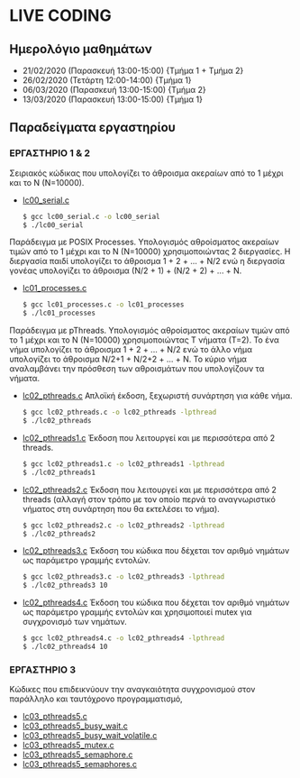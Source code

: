 # LIVE CODING

## Ημερολόγιο μαθημάτων

* 21/02/2020 (Παρασκευή 13:00-15:00) {Τμήμα 1 + Τμήμα 2}
* 26/02/2020 (Τετάρτη 12:00-14:00)   {Τμήμα 1}
* 06/03/2020 (Παρασκευή 13:00-15:00) {Τμήμα 2}
* 13/03/2020 (Παρασκευή 13:00-15:00) {Τμήμα 1}

<!-- * 13/03/2020 (Παρασκευή 13:00-15:00) {Τμήμα 1}
* 20/03/2020 (Παρασκευή 13:00-15:00) {Τμήμα 2} -->

## Παραδείγματα εργαστηρίου

### ΕΡΓΑΣΤΗΡΙΟ 1 & 2

Σειριακός κώδικας που υπολογίζει το άθροισμα ακεραίων από το 1 μέχρι και το Ν (Ν=10000).

* [lc00_serial.c](./lc00_serial.c)

    ```sh
    $ gcc lc00_serial.c -o lc00_serial
    $ ./lc00_serial

Παράδειγμα με POSIX Processes. Υπολογισμός αθροίσματος ακεραίων τιμών από το 1 μέχρι και το Ν (Ν=10000) χρησιμοποιώντας 2 διεργασίες. Η διεργασία παιδί υπολογίζει το άθροισμα 1 + 2 + ... + Ν/2 ενώ η διεργασία γονέας υπολογίζει το άθροισμα (Ν/2 + 1) + (Ν/2 + 2) + ... + Ν.

* [lc01_processes.c](./lc01_processes.c)

    ```sh
    $ gcc lc01_processes.c -o lc01_processes
    $ ./lc01_processes

Παράδειγμα με pThreads. Υπολογισμός αθροίσματος ακεραίων τιμών από το 1 μέχρι και το Ν (Ν=10000) χρησιμοποιώντας Τ νήματα (Τ=2). Το ένα νήμα υπολογίζει το άθροισμα 1 + 2 + ... + Ν/2 ενώ το άλλο νήμα υπολογίζει το άθροισμα Ν/2+1 + Ν/2+2 + ... + Ν. Το κύριο νήμα αναλαμβάνει την πρόσθεση των αθροισμάτων που υπολογίζουν τα νήματα.

* [lc02_pthreads.c](./lc02_pthreads.c) Απλοϊκή έκδοση, ξεχωριστή συνάρτηση για κάθε νήμα.

    ```sh
    $ gcc lc02_pthreads.c -o lc02_pthreads -lpthread
    $ ./lc02_pthreads

* [lc02_pthreads1.c](./lc02_pthreads1.c) Έκδοση που λειτουργεί και με περισσότερα από 2 threads.

    ```sh
    $ gcc lc02_pthreads1.c -o lc02_pthreads1 -lpthread
    $ ./lc02_pthreads1

* [lc02_pthreads2.c](./lc02_pthreads2.c) Έκδοση που λειτουργεί και με περισσότερα από 2 threads (αλλαγή στον τρόπο με τον οποίο περνά το αναγνωριστικό νήματος στη συνάρτηση που θα εκτελέσει το νήμα).

    ```sh
    $ gcc lc02_pthreads2.c -o lc02_pthreads2 -lpthread
    $ ./lc02_pthreads2

* [lc02_pthreads3.c](./lc02_pthreads3.c) Έκδοση του κώδικα που δέχεται τον αριθμό νημάτων ως παράμετρο γραμμής εντολών.

    ```sh
    $ gcc lc02_pthreads3.c -o lc02_pthreads3 -lpthread
    $ ./lc02_pthreads3 10

* [lc02_pthreads4.c](./lc02_pthreads4.c) Έκδοση του κώδικα που δέχεται τον αριθμό νημάτων ως παράμετρο γραμμής εντολών και χρησιμοποιεί mutex για συγχρονισμό των νημάτων.

    ```sh
    $ gcc lc02_pthreads4.c -o lc02_pthreads4 -lpthread
    $ ./lc02_pthreads4 10

### ΕΡΓΑΣΤΗΡΙΟ 3

Κώδικες που επιδεικνύουν την αναγκαιότητα συγχρονισμού στον παράλληλο και ταυτόχρονο προγραμματισμό,

* [lc03_pthreads5.c](./lc03_pthreads5.c) 
* [lc03_pthreads5_busy_wait.c](./lc03_pthreads5_busy_wait.c) 
* [lc03_pthreads5_busy_wait_volatile.c](./lc03_pthreads5_busy_wait_volatile.c)
* [lc03_pthreads5_mutex.c](./lc03_pthreads5_mutex.c) 
* [lc03_pthreads5_semaphore.c](./lc03_pthreads5_semaphore.c)
* [lc03_pthreads5_semaphores.c](./lc03_pthreads5_semaphores.c)
